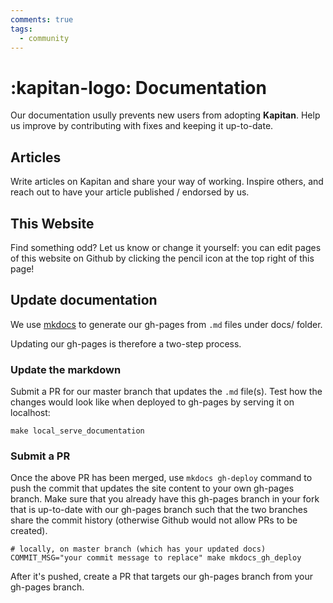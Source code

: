 ```yaml
---
comments: true
tags:
  - community
---
```

# :kapitan-logo: Documentation

Our documentation usully prevents new users from adopting **Kapitan**. Help us improve by contributing with fixes and keeping it up-to-date.

## Articles

Write articles on Kapitan and share your way of working. Inspire others, and reach out to have your article published / endorsed by us.

## This Website

Find something odd? Let us know or change it yourself: you can edit pages of this website on Github by clicking the pencil icon at the top right of this page!

## Update documentation

We use [mkdocs](https://www.mkdocs.org/) to generate our gh-pages from `.md` files under docs/ folder.

Updating our gh-pages is therefore a two-step process.

### Update the markdown

Submit a PR for our master branch that updates the `.md` file(s). Test how the changes would look like when deployed to gh-pages by serving it on localhost:

`make local_serve_documentation`

### Submit a PR

Once the above PR has been merged, use `mkdocs gh-deploy` command to push the commit that updates the site content to your own gh-pages branch. Make sure that you already have this gh-pages branch in your fork that is up-to-date with our gh-pages branch such that the two branches share the commit history (otherwise Github would not allow PRs to be created).

```text
# locally, on master branch (which has your updated docs)
COMMIT_MSG="your commit message to replace" make mkdocs_gh_deploy
```

After it's pushed, create a PR that targets our gh-pages branch from your gh-pages branch.
